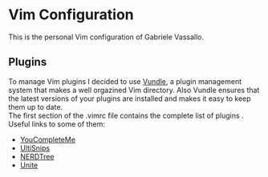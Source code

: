 # Vim Configuration 

This is the personal Vim configuration of Gabriele Vassallo. 


## Plugins 

To manage Vim plugins I decided to use [Vundle](https://github.com/gmarik/Vundle.vim), a plugin management system that makes a well orgazined Vim directory. Also Vundle ensures that the latest versions of your plugins are installed and makes it easy to keep them up to date.
<br> 
The first section of the .vimrc file contains the complete list of plugins . Useful links to some of them: 
* [YouCompleteMe]
* [UltiSnips]
* [NERDTree]
* [Unite] 

[YouCompleteMe]:https://github.com/Valloric/YouCompleteMe
[NERDTree]:https://github.com/scrooloose/nerdtree
[UltiSnips]:https://github.com/SirVer/ultisnips
[Unite]:https://github.com/Shougo/unite.vim 
